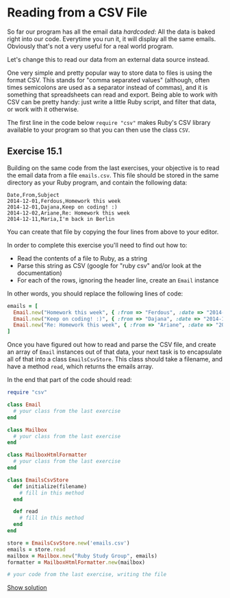 # Reading from a CSV File

So far our program has all the email data *hardcoded*: All the data is baked
right into our code. Everytime you run it, it will display all the same emails.
Obviously that's not a very useful for a real world program.

Let's change this to read our data from an external data source instead.

One very simple and pretty popular way to store data to files is using the
format CSV. This stands for "comma separated values" (although, often times
semicolons are used as a separator instead of commas), and it is something that
spreadsheets can read and export. Being able to work with CSV can be pretty
handy: just write a little Ruby script, and filter that data, or work with it
otherwise.

The first line in the code below `require "csv"` makes Ruby's CSV library
available to your program so that you can then use the class `CSV`.

## Exercise 15.1

Building on the same code from the last exercises, your objective is to
read the email data from a file `emails.csv`. This file should be stored
in the same directory as your Ruby program, and contain the following data:

```csv
Date,From,Subject
2014-12-01,Ferdous,Homework this week
2014-12-01,Dajana,Keep on coding! :)
2014-12-02,Ariane,Re: Homework this week
2014-12-11,Maria,I'm back in Berlin
```

You can create that file by copying the four lines from above to your editor.

In order to complete this exercise you'll need to find out how to:

* Read the contents of a file to Ruby, as a string
* Parse this string as CSV (google for "ruby csv" and/or look at the documentation)
* For each of the rows, ignoring the header line, create an `Email` instance

In other words, you should replace the following lines of code:

```ruby
emails = [
  Email.new("Homework this week", { :from => "Ferdous", :date => "2014-12-01" }),
  Email.new("Keep on coding! :)", { :from => "Dajana", :date => "2014-12-01" }),
  Email.new("Re: Homework this week", { :from => "Ariane", :date => "2014-12-02" })
]
```

Once you have figured out how to read and parse the CSV file, and create an
array of `Email` instances out of that data, your next task is to encapsulate
all of that into a class `EmailsCsvStore`. This class should take a filename,
and have a method `read`, which returns the emails array.

In the end that part of the code should read:

```ruby
require "csv"

class Email
  # your class from the last exercise
end

class Mailbox
  # your class from the last exercise
end

class MailboxHtmlFormatter
  # your class from the last exercise
end

class EmailsCsvStore
  def initialize(filename)
    # fill in this method
  end

  def read
    # fill in this method
  end
end

store = EmailsCsvStore.new('emails.csv')
emails = store.read
mailbox = Mailbox.new("Ruby Study Group", emails)
formatter = MailboxHtmlFormatter.new(mailbox)

# your code from the last exercise, writing the file
```

<a href="../solutions/15-mailbox_csv-1.html.md" class="solution">Show solution</a>